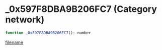 # _0x597F8DBA9B206FC7 (Category network)

```js
function _0x597F8DBA9B206FC7(): number
```

[filename](_0x597F8DBA9B206FC7_m.md ':include')
